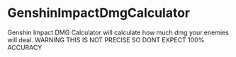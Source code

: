 # GenshinImpactDmgCalculator
Genshin Impact DMG Calculator will calculate how much dmg your enemies will deal. WARNING THIS IS NOT PRECISE SO DONT EXPECT 100% ACCURACY 
